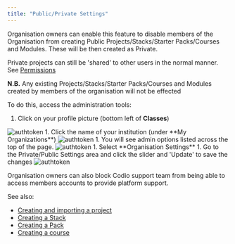 ```yaml
---
title: "Public/Private Settings"
---
```



Organisation owners can enable this feature to disable members of the Organisation from creating Public Projects/Stacks/Starter Packs/Courses and Modules. These will be then created as Private.

Private projects can still be 'shared' to other users in the normal manner. See [Permissions](/docs/ide/customization/permissions/)


**N.B.** Any existing Projects/Stacks/Starter Packs/Courses and Modules created by members of the organisation will not be effected

To do this, access the administration tools:

1. Click on your profile picture (bottom left of  **Classes**) 
<img alt="authtoken" src="/img/docs/class_administration/profilepic.png" class="simple"/>
1. Click the name of your institution (under **My Organizations**)
<img alt="authtoken" src="/img/docs/class_administration/addteachers/myschoolorg.png" class="simple"/>
1. You will see admin options listed across the top of the page. 
<img alt="authtoken" src="/img/docs/manage_organization/memberstab.png" class="simple"/>
1. Select **Organisation Settings**
1. Go to the Private/Public Settings area and click the slider and 'Update' to save the changes
<img alt="authtoken" src="/img/docs/manage_organization/public_private.png" class="simple"/>

Organisation owners can also block Codio support team from being able to access members accounts to provide platform support.

See also: 

- [Creating and importing a project](/docs/project/creating/)
- [Creating a Stack](/docs/project/stacks/new/)
- [Creating a Pack](/docs/project/packs/create/)
- [Creating a course](/docs/content/publish/course-create/)